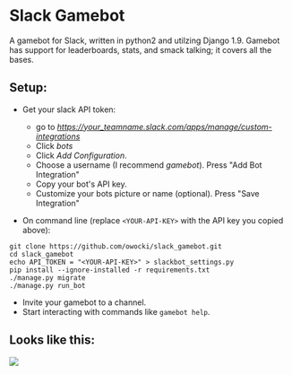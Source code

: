# Slack Gamebot

A gamebot for Slack, written in python2 and utilzing Django
1.9. Gamebot has support for leaderboards, stats, and smack talking;
it covers all the bases.

## Setup:

- Get your slack API token:

    * go to *https://your_teamname.slack.com/apps/manage/custom-integrations*
    * Click *bots*
    * Click *Add Configuration*.
    * Choose a username (I recommend *gamebot*).  Press "Add Bot Integration" 
    * Copy your bot's API key.
    * Customize your bots picture or name (optional). Press "Save Integration"

- On command line (replace `<YOUR-API-KEY>` with the API key you copied above):

```
git clone https://github.com/owocki/slack_gamebot.git
cd slack_gamebot
echo API_TOKEN = "<YOUR-API-KEY>" > slackbot_settings.py
pip install --ignore-installed -r requirements.txt
./manage.py migrate
./manage.py run_bot
```
- Invite your gamebot to a channel.
- Start interacting with commands like `gamebot help`.

## Looks like this:

<img src='http://bits.owocki.com/1g2K0G3s450v/Screen%20Recording%202015-12-27%20at%2007.12%20AM.gif' />

<!-- Google Analytics --> 
<img src='https://ga-beacon.appspot.com/UA-1014419-15/owocki/slack_gamebot' style='width:1px; height:1px;' >
